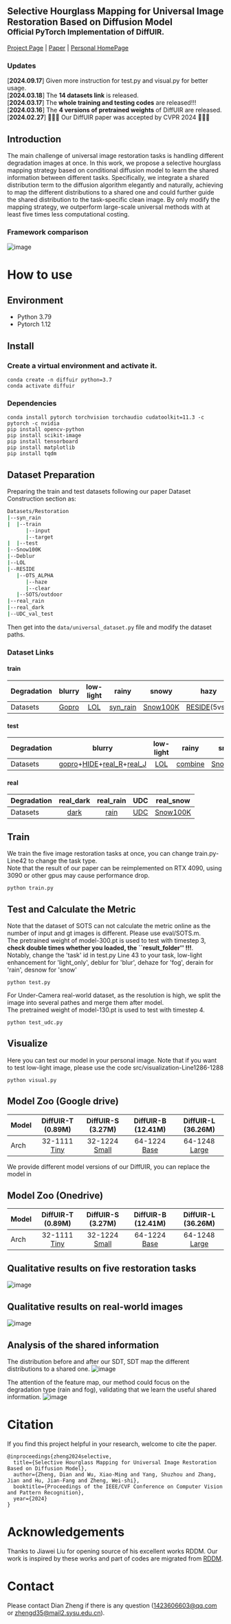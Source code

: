 ## Selective Hourglass Mapping for Universal Image Restoration Based on Diffusion Model <br><sub>Official PyTorch Implementation of DiffUIR. </sub>

[Project Page](https://isee-laboratory.github.io/DiffUIR/) | [Paper](https://arxiv.org/abs/2403.11157) | [Personal HomePage](https://zhengdian1.github.io)

### Updates
[**2024.09.17**] Given more instruction for test.py and visual.py for better usage. <br>
[**2024.03.18**] The **14 datasets link** is released. <br>
[**2024.03.17**] The **whole training and testing codes** are released!!! <br>
[**2024.03.16**] The **4 versions of pretrained weights** of DiffUIR are released. <br>
[**2024.02.27**]  🎉🎉🎉 Our DiffUIR paper was accepted by CVPR 2024 🎉🎉🎉 <br>

## Introduction

The main challenge of universal image restoration tasks is handling different degradation images at once. In this work, we propose a selective hourglass mapping strategy based on conditional diffusion model to learn the shared information between different tasks. Specifically, we integrate a 
shared distribution term to the diffusion algorithm elegantly and naturally, achieving to map the different distributions to a shared one and could further guide the shared distribution to the task-specific clean image. By only modify
the mapping strategy, we outperform large-scale universal methods with at least five times less computational costing.


### Framework comparison
![image](Images/diffuir.png)

# How to use

## Environment
* Python 3.79
* Pytorch 1.12

## Install

### Create a virtual environment and activate it.

```
conda create -n diffuir python=3.7
conda activate diffuir
```
### Dependencies

```
conda install pytorch torchvision torchaudio cudatoolkit=11.3 -c pytorch -c nvidia
pip install opencv-python
pip install scikit-image
pip install tensorboard
pip install matplotlib 
pip install tqdm
```

## Dataset Preparation

Preparing the train and test datasets following our paper Dataset Construction section as:

```bash
Datasets/Restoration
|--syn_rain
|  |--train
      |--input
      |--target
|  |--test
|--Snow100K
|--Deblur
|--LOL
|--RESIDE
   |--OTS_ALPHA
      |--haze
      |--clear
   |--SOTS/outdoor
|--real_rain
|--real_dark
|--UDC_val_test

```
Then get into the `data/universal_dataset.py` file and modify the dataset paths. 

### Dataset Links
#### train
| Degradation |      blurry   |   low-light   |   rainy  |   snowy  |    hazy   |
|-------------|:-------------:|:-------------:|:--------:|:--------:|:---------:|
| Datasets    | [Gopro](https://drive.google.com/file/d/1zgALzrLCC_tcXKu_iHQTHukKUVT1aodI/view?usp=sharing) | [LOL](https://drive.google.com/file/d/157bjO1_cFuSd0HWDUuAmcHRJDVyWpOxB/view) | [syn_rain](https://drive.google.com/file/d/14BidJeG4nSNuFNFDf99K-7eErCq4i47t/view?usp=sharing) |[Snow100K](https://www.google.com/url?q=https%3A%2F%2Fdesnownet.s3.amazonaws.com%2Fdataset_synthetic%2Ftrain%2FSnow100K-training.tar.gz&sa=D&sntz=1&usg=AOvVaw1Zj_7kQaF0c26DaZcoKEOr) | [RESIDE](https://pan.baidu.com/s/1c2rW4hi#list/path=%2F)(5vss)|

 #### test
| Degradation |      blurry   |   low-light   |   rainy  |   snowy  |    hazy   |
|-------------|:-------------:|:-------------:|:--------:|:--------:|:---------:|
| Datasets    | [gopro](https://drive.google.com/file/d/1k6DTSHu4saUgrGTYkkZXTptILyG9RRll/view?usp=sharing)+[HIDE](https://drive.google.com/file/d/1XRomKYJF1H92g1EuD06pCQe4o6HlwB7A/view?usp=sharing)+[real_R](https://drive.google.com/file/d/1glgeWXCy7Y0qWDc0MXBTUlZYJf8984hS/view?usp=sharing)+[real_J](https://drive.google.com/file/d/1Rb1DhhXmX7IXfilQ-zL9aGjQfAAvQTrW/view?usp=sharing) |[LOL](https://drive.google.com/file/d/157bjO1_cFuSd0HWDUuAmcHRJDVyWpOxB/view) | [combine](https://drive.google.com/file/d/1P_-RAvltEoEhfT-9GrWRdpEi6NSswTs8/view?usp=sharing)|[Snow100K](https://www.google.com/url?q=https%3A%2F%2Fdesnownet.s3.amazonaws.com%2Fdataset_synthetic%2Ftest%2FSnow100K-testset.tar.gz&sa=D&sntz=1&usg=AOvVaw3562USQHWQDnt8sLhWvl06) | [SOTS](https://utexas.app.box.com/s/uqvnbfo68kns1210z5k5j17cvazavcd1) |

 #### real
| Degradation |      real_dark   |   real_rain   |   UDC  |   real_snow  |    
|-------------|:----------------:|:-------------:|:------:|:------------:|
| Datasets    | [dark](https://drive.google.com/drive/folders/17ZjlY0ut7ye6hmQLwnplxpgDg5RQnhsf?usp=drive_link) | [rain](https://drive.google.com/drive/folders/18Tuc_EzT3aIyRoJcnNcqSp25YIpla2Ew?usp=drive_link) | [UDC](https://drive.google.com/drive/folders/1VEMP9aVcVGcaw47iKXgf-PF9tHu3vvOq?usp=drive_link) |[Snow100K](https://www.google.com/url?q=https%3A%2F%2Fdesnownet.s3.amazonaws.com%2Frealistic_image%2Frealistic.tar.gz&sa=D&sntz=1&usg=AOvVaw3SrhOt805ebXPoHQ6ruFqi) |

## Train 
We train the five image restoration tasks at once, you can change train.py-Line42 to change the task type. <br> 
Note that the result of our paper can be reimplemented on RTX 4090, using 3090 or other gpus may cause performance drop.
```
python train.py
```

## Test and Calculate the Metric
Note that the dataset of SOTS can not calculate the metric online as the number of input and gt images is different. 
Please use eval/SOTS.m.  <br>
The pretrained weight of model-300.pt is used to test with timestep 3, **check double times whether you loaded, the ``result_folder'' !!!**. <br>
Notably, change the 'task' id in test.py Line 43 to your task, low-light enhancement for 'light_only', deblur for 'blur', dehaze for 'fog', derain for 'rain', desnow for 'snow' 
```
python test.py
```

For Under-Camera real-world dataset, as the resolution is high, we split the image into several pathes and merge them after model. <br>
The pretrained weight of model-130.pt is used to test with timestep 4.
```
python test_udc.py
```

## Visualize
Here you can test our model in your personal image. Note that if you want to test low-light image, please use the code src/visualization-Line1286-1288
```
python visual.py
```
## Model Zoo (Google drive)
| Model |    DiffUIR-T (0.89M)  |   DiffUIR-S (3.27M)  |   DiffUIR-B (12.41M)  |   DiffUIR-L (36.26M)  |
|-------|:---------------------:|:--------------------:|:---------------------:|:---------------------:|
| Arch  |        32-1111 [Tiny](https://drive.google.com/drive/folders/163LnmMHC8wAaKRHClUp0T7oU6GcAzScO?usp=drive_link)        |        32-1224  [Small](https://drive.google.com/drive/folders/1yPPtydoUd_szWG-O65kQ5dsLpqx7BHbp?usp=drive_link)     |        64-1224     [Base](https://drive.google.com/drive/folders/1H96UB15t8pv6Rs83MBDjB7t2OrHEMt08?usp=drive_link)   |        64-1248     [Large](https://drive.google.com/drive/folders/1Wg9-5hwzZVQ_kXMomRoFSC-ZU4X6FwSH?usp=drive_link)   |

We provide different model versions of our DiffUIR, you can replace the model in 

## Model Zoo (Onedrive)
| Model |    DiffUIR-T (0.89M)  |   DiffUIR-S (3.27M)  |   DiffUIR-B (12.41M)  |   DiffUIR-L (36.26M)  |
|-------|:---------------------:|:--------------------:|:---------------------:|:---------------------:|
| Arch  |        32-1111 [Tiny]()        |        32-1224  [Small]()     |        64-1224     [Base]()   |        64-1248     [Large](https://1drv.ms/u/c/1470175ad127c62d/EVbkvCEbpeJHvwAbTQ35CLUBI0ncpf2jKM-U8zgZcF2Hdw?e=BgcWxA)   |

## Qualitative results on five restoration tasks

![image](Images/five.png)

## Qualitative results on real-world images

![image](Images/real.png)

## Analysis of the shared information

The distribution before and after our SDT, SDT map the different distributions to a shared one.
![image](Images/tsne.png)

The attention of the feature map, our method could focus on the degradation type (rain and fog), validating that we learn the useful shared information.
![image](Images/attention.png)

# Citation

If you find this project helpful in your research, welcome to cite the paper.

```
@inproceedings{zheng2024selective,
  title={Selective Hourglass Mapping for Universal Image Restoration Based on Diffusion Model},
  author={Zheng, Dian and Wu, Xiao-Ming and Yang, Shuzhou and Zhang, Jian and Hu, Jian-Fang and Zheng, Wei-shi},
  booktitle={Proceedings of the IEEE/CVF Conference on Computer Vision and Pattern Recognition},
  year={2024}
}

```

# Acknowledgements

Thanks to Jiawei Liu for opening source of his excellent works RDDM. Our work is inspired by these works and part of codes are migrated from [RDDM](https://github.com/nachifur/RDDM).

# Contact

Please contact Dian Zheng if there is any question (1423606603@qq.com or zhengd35@mail2.sysu.edu.cn).
